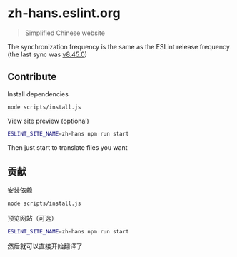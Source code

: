 # zh-hans.eslint.org

> Simplified Chinese website

The synchronization frequency is the same as the ESLint release frequency (the last sync was [v8.45.0](https://github.com/eslint/eslint/tree/v8.45.0))

## Contribute

Install dependencies

```sh
node scripts/install.js
```

View site preview (optional)

```sh
ESLINT_SITE_NAME=zh-hans npm run start
```

Then just start to translate files you want

## 贡献

安装依赖

```sh
node scripts/install.js
```

预览网站（可选）

```sh
ESLINT_SITE_NAME=zh-hans npm run start
```

然后就可以直接开始翻译了
